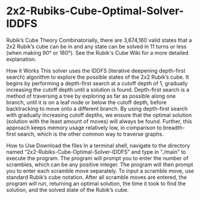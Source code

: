 # 2x2-Rubiks-Cube-Optimal-Solver-IDDFS

Rubik’s Cube Theory
Combinatorially, there are 3,674,160 valid states that a 2x2 Rubik’s cube can be in and any state can be solved in 11 turns or less (when making 90° or 180°). See the Rubik's Cube Wiki for a more detailed explanation. 

How it Works
This solver uses the IDDFS (iterative deepening depth-first search) algorithm to explore the possible states of the 2x2 Rubik’s cube. It begins by performing a depth-first search at a cutoff depth of 1, gradually increasing the cutoff depth until a solution is found. Depth-first search is a method of traversing a tree by exploring as far as possible along one branch, until it is on a leaf node or below the cutoff depth, before backtracking to move onto a different branch. By using depth-first search with gradually increasing cutoff depths, we ensure that the optimal solution (solution with the least amount of moves) will always be found. Further, this approach keeps memory usage relatively low, in comparison to breadth-first search, which is the other common way to traverse graphs. 

How to Use
Download the files
In a terminal shell, navigate to the directory named “2x2-Rubiks-Cube-Optimal-Solver-IDDFS” and type in “./main” to execute the program. 
The program will prompt you to enter the number of scrambles, which can be any positive integer. 
The program will then prompt you to enter each scramble move separately. To input a scramble move, use standard Rubik’s cube notation. 
After all scramble moves are entered, the program will run, returning an optimal solution, the time it took to find the solution, and the solved state of the Rubik’s cube. 

